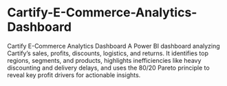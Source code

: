 # Cartify-E-Commerce-Analytics-Dashboard
Cartify E-Commerce Analytics Dashboard A Power BI dashboard analyzing Cartify’s sales, profits, discounts, logistics, and returns. It identifies top regions, segments, and products, highlights inefficiencies like heavy discounting and delivery delays, and uses the 80/20 Pareto principle to reveal key profit drivers for actionable insights.
